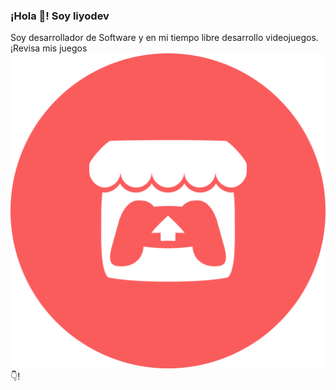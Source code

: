 ### ¡Hola 👋! Soy liyodev
Soy desarrollador de Software y en mi tiempo libre desarrollo videojuegos.
¡Revisa mis juegos [![aquí](https://github.com/liyo-dev/assets/raw/main/itch-io-icon-2048x2048-i6hzclad.png)](https://liyodev.itch.io/) 👇!




<!--
**liyo-dev/liyo-dev** is a ✨ _special_ ✨ repository because its `README.md` (this file) appears on your GitHub profile.

Here are some ideas to get you started:

- 🔭 I’m currently working on ...
- 🌱 I’m currently learning ...
- 👯 I’m looking to collaborate on ...
- 🤔 I’m looking for help with ...
- 💬 Ask me about ...
- 📫 How to reach me: ...
- 😄 Pronouns: ...
- ⚡ Fun fact: ...
-->

